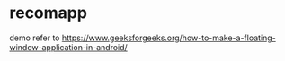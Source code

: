 # recomapp
demo refer to https://www.geeksforgeeks.org/how-to-make-a-floating-window-application-in-android/
